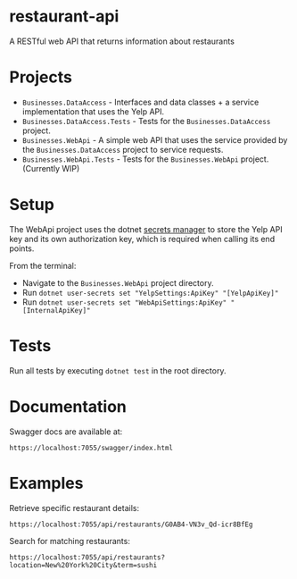 # restaurant-api
A RESTful web API that returns information about restaurants

# Projects

- `Businesses.DataAccess` - Interfaces and data classes + a service implementation that uses the Yelp API.
- `Businesses.DataAccess.Tests` - Tests for the `Businesses.DataAccess` project.
- `Businesses.WebApi` - A simple web API that uses the service provided by the `Businesses.DataAccess` project to service requests.
- `Businesses.WebApi.Tests` - Tests for the `Businesses.WebApi` project. (Currently WIP)

# Setup

The WebApi project uses the dotnet [secrets manager](https://learn.microsoft.com/en-us/aspnet/core/security/app-secrets?view=aspnetcore-6.0&tabs=windows) to store the Yelp API key and its own authorization key, which is required when calling its end points.

From the terminal:
- Navigate to the `Businesses.WebApi` project directory.
- Run `dotnet user-secrets set "YelpSettings:ApiKey" "[YelpApiKey]"`
- Run `dotnet user-secrets set "WebApiSettings:ApiKey" "[InternalApiKey]"`

# Tests

Run all tests by executing `dotnet test` in the root directory.

# Documentation

Swagger docs are available at:

```
https://localhost:7055/swagger/index.html
```

# Examples

Retrieve specific restaurant details: 

```
https://localhost:7055/api/restaurants/G0AB4-VN3v_Qd-icr8BfEg
```

Search for matching restaurants:

```
https://localhost:7055/api/restaurants?location=New%20York%20City&term=sushi
```